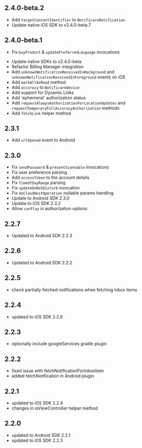 ## 2.4.0-beta.2
* Add `targetContentIdentifier` to `NotificareNotification`
* Update native iOS SDK to v2.4.0-beta.7

## 2.4.0-beta.1
* Fix `buyProduct` & `updatePreferredLanguage` invocations
- Update native SDKs to v2.4.0-beta
- Refactor Billing Manager integration
- Add `unknownNotificationReceivedInBackground` and `unknownNotificationReceivedInForeground` events on iOS
- Add `markAllAsRead` method
- Add `accuracy` to `NotificareDevice`
- Add support for Dynamic Links
- Add 'ephemeral' authorization status
- Add `requestAlwaysAuthorizationForLocationUpdates` and `requestTemporaryFullAccuracyAuthorization` methods
- Add `fetchLink` helper method

## 2.3.1
* Add `urlOpened` event to Android

## 2.3.0
* Fix `sendPassword` & `presentScannable` invocations
* Fix user preference parsing
* Add `accessToken` to the account details
* Fix `TimeOfDayRange` parsing
* Fix `updateDoNotDisturb` invocation
* Fix `doCloudHostOperation` nullable params handling
* Update to Android SDK 2.3.0
* Update to iOS SDK 2.3.2
* Allow `carPlay` in authorization options

## 2.2.7
* Updated to Android SDK 2.2.3

## 2.2.6
* Updated to Android SDK 2.2.2

## 2.2.5
* check partially fetched notifications when fetching inbox items 

## 2.2.4
* updated to iOS SDK 2.2.6

## 2.2.3
* optionally include googleServices gradle plugin

## 2.2.2
* fixed issue with fetchNotificationForInboxItem
* added fetchNotification in Android plugin

## 2.2.1
* updated to iOS SDK 2.2.4
* changes in isViewController helper method

## 2.2.0
* updated to Android SDK 2.2.1
* updated to iOS SDK 2.2.3
